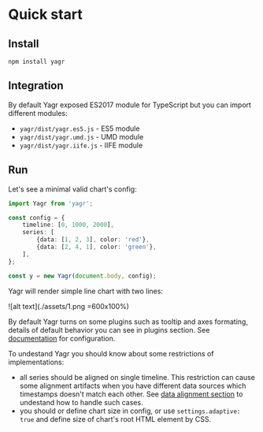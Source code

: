 # Quick start

## Install

```
npm install yagr
```

## Integration

By default Yagr exposed ES2017 module for TypeScript but you can import different modules:

-   `yagr/dist/yagr.es5.js` - ES5 module
-   `yagr/dist/yagr.umd.js` - UMD module
-   `yagr/dist/yagr.iife.js` - IIFE module

## Run

Let's see a minimal valid chart's config:

```ts
import Yagr from 'yagr';

const config = {
    timeline: [0, 1000, 2000],
    series: [
        {data: [1, 2, 3], color: 'red'},
        {data: [2, 4, 1], color: 'green'},
    ],
};

const y = new Yagr(document.body, config);
```

Yagr will render simple line chart with two lines:

![alt text](./assets/1.png =600x100%)

By default Yagr turns on some plugins such as tooltip and axes formating, details of default behavior you can see in plugins section. See [documentation](./api/visualization.md) for configuration.

To undestand Yagr you should know about some restrictions of implementations:

-   all series should be aligned on single timeline. This restriction can cause some alignment artifacts when you have different data sources which timestamps doesn't match each other. See [data alignment section](./api/data-processing.md#data-alignment) to undestand how to handle such cases.
-   you should or define chart size in config, or use `settings.adaptive: true` and define size of chart's root HTML element by CSS.

